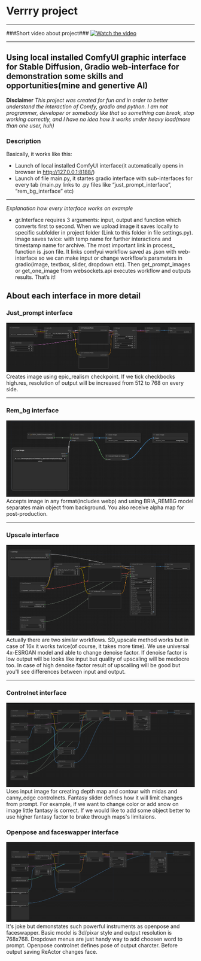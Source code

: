 # Verrry project
** **
###Short video about project###
[![Watch the video](https://img.youtube.com/vi/ija4kg7qRow/hqdefault.jpg)](https://youtu.be/ija4kg7qRow?si=SPWH5dFGS1MqCu3-)
** **
## Using local installed ComfyUI graphic interface for Stable Diffusion, Gradio web-interface for demonstration some skills and opportunities(mine and genertive AI)
**Disclaimer** *This project was created for fun and in order to better understand the interaction of Comfy, gradio and python. I am not programmer, developer or somebody like that so something can break, stop working correctly, and I have no idea how it works under heavy load(more than one user, huh)*
### Description ###
Basically, it works like this:
-  Launch of local installed ComfyUI interface(it automatically opens in browser in http://127.0.0.1:8188/) 
-  Launch of file main.py, it startes gradio interface with sub-interfaces for every tab
(main.py links to .py files like “just_prompt_interface”, “rem_bg_interface” etc)
** **
*Explanation how every interface works on example* 
-  gr.Interface requires 3 arguments: input, output and function which converts first to second.
When we upload image it saves locally to specific subfolder in project folder
(Link to this folder in file settings.py). Image saves twice: with temp name for further interactions and timestamp name for archive.
The most important link in process_ function is .json file. It links comfyui workflow saved as .json with web-interface so we can make input or change workflow’s parameters in gradio(image, textbox, slider, dropdown etc). Then get_prompt_images or get_one_image from websockets.api executes workflow and outputs results. That’s it!
## About each interface in more detail ##
### Just_prompt interface ###
![Alt Text](https://github.com/EvgeniyPuzyruev/verrry/blob/master/screenshots/just_prompt.png)
Creates image using epic_realism checkpoint. If we tick checkbocks high.res, resolution of output will be increased from 512 to 768 on every side.
** **
### Rem_bg interface ###
![Alt Text](https://github.com/EvgeniyPuzyruev/verrry/blob/master/screenshots/rembg.png)
Accepts image in any format(includes webp) and using BRIA_REMBG model separates main object from background. You also receive alpha map for post-production.
** **
### Upscale interface ###
![Alt Text](https://github.com/EvgeniyPuzyruev/verrry/blob/master/screenshots/upscale.png)
Actually there are two similar workflows. SD_upscale method works but in case of 16x it works twice(of course, it takes more time). We use universal 4x-ESRGAN model and able to change denoise factor. If denoise factor is low output will be looks like
input but quality of upscaling will be mediocre too. In case of high denoise factor result of upscailing will be good but you'll see differences between input and output.
** **
### Controlnet interface ###
![Alt Text](https://github.com/EvgeniyPuzyruev/verrry/blob/master/screenshots/controlnet.png)
Uses input image for creating depth map and contour with midas and canny_edge controlnets. Fantasy slider defines how it will limit changes from prompt. For example, if we want to change color or add snow on image little fantasy is correct. If we would like to add some object better to use higher fantasy factor to brake through maps's limitaions.
### Openpose and faceswapper interface ###
![Alt Text](https://github.com/EvgeniyPuzyruev/verrry/blob/master/screenshots/openpose.png)
It's joke but demonstates such powerful instruments as openpose and faceswapper. Basic model is 3d/pixar style and output resolution is 768x768. Dropdown menus are just handy way to add choosen word to prompt. Openpose controlnet defines pose of output charcter. Before output saving ReActor changes face.

